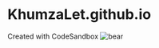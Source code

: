 # KhumzaLet.github.io
Created with CodeSandbox
![bear](https://user-images.githubusercontent.com/90869061/140000791-c0e81f31-2928-4796-bc6c-5f94caf1956e.gif)
